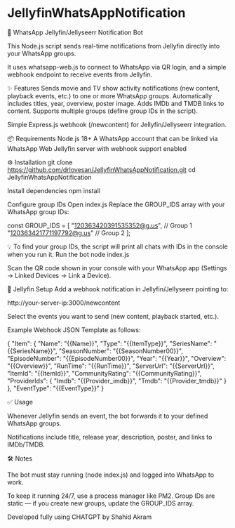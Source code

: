 # JellyfinWhatsAppNotification
📢 WhatsApp Jellyfin/Jellyseerr Notification Bot

This Node.js script sends real-time notifications from Jellyfin directly into your WhatsApp groups.

It uses whatsapp-web.js to connect to WhatsApp via QR login, and a simple webhook endpoint to receive events from Jellyfin.

✨ Features
Sends movie and TV show activity notifications (new content, playback events, etc.) to one or more WhatsApp groups.
Automatically includes titles, year, overview, poster image.
Adds IMDb and TMDB links to content.
Supports multiple groups (define group IDs in the script).

Simple Express.js webhook (/newcontent) for Jellyfin/Jellyseerr integration.

📦 Requirements
Node.js 18+
A WhatsApp account that can be linked via WhatsApp Web
Jellyfin server with webhook support enabled

⚙️ Installation
git clone https://github.com/drlovesan/JellyfinWhatsAppNotification.git
cd JellyfinWhatsAppNotification

Install dependencies
npm install

Configure group IDs
Open index.js
Replace the GROUP_IDS array with your WhatsApp group IDs:

const GROUP_IDS = [
  "120363420391535352@g.us", // Group 1
  "120363421771197792@g.us"  // Group 2
];

💡 To find your group IDs, the script will print all chats with IDs in the console when you run it.
Run the bot
node index.js

Scan the QR code shown in your console with your WhatsApp app (Settings → Linked Devices → Link a Device).

🔗 Jellyfin Setup
Add a webhook notification in Jellyfin/Jellyseerr pointing to:

http://your-server-ip:3000/newcontent

Select the events you want to send (new content, playback started, etc.).

Example Webhook JSON Template as follows:

{
  "Item": {
    "Name": "{{Name}}",
    "Type": "{{ItemType}}",
    "SeriesName": "{{SeriesName}}",
    "SeasonNumber": "{{SeasonNumber00}}",
    "EpisodeNumber": "{{EpisodeNumber00}}",
    "Year": "{{Year}}",
    "Overview": "{{Overview}}",
    "RunTime": "{{RunTime}}",
    "ServerUrl": "{{ServerUrl}}",
    "ItemId": "{{ItemId}}",
    "CommunityRating": "{{CommunityRating}}",
    "ProviderIds": {
      "Imdb": "{{Provider_imdb}}",
      "Tmdb": "{{Provider_tmdb}}"
    }
  },
  "EventType": "{{EventType}}"
}

✅ Usage

Whenever Jellyfin sends an event, the bot forwards it to your defined WhatsApp groups.

Notifications include title, release year, description, poster, and links to IMDb/TMDB.

🛠️ Notes

The bot must stay running (node index.js) and logged into WhatsApp to work.



To keep it running 24/7, use a process manager like PM2.
Group IDs are static — if you create new groups, update the GROUP_IDS array.

Developed fully using CHATGPT by Shahid Akram
